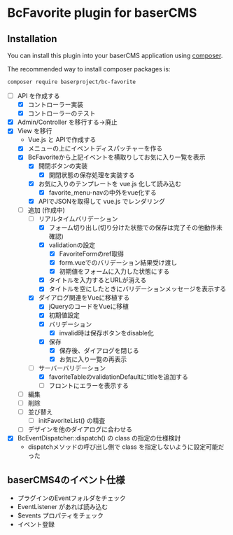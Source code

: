 # BcFavorite plugin for baserCMS

## Installation

You can install this plugin into your baserCMS application using [composer](https://getcomposer.org).

The recommended way to install composer packages is:

```
composer require baserproject/bc-favorite
```

- [ ] API を作成する
  - [x] コントローラー実装
  - [x] コントローラーのテスト
- [x] Admin/Controller を移行する→廃止
- [x] View を移行
  - Vue.js と APIで作成する
  - [x] メニューの上にイベントディスパッチャーを作る
  - [x] BcFavoriteから上記イベントを横取りしてお気に入り一覧を表示
    - [x] 開閉ボタンの実装
      - [x] 開閉状態の保存処理を実装する
    - [x] お気に入りのテンプレートを vue.js 化して読み込む
      - [x] favorite_menu-navの中外をvue化する
    - [x] APIでJSONを取得して vue.js でレンダリング
  - [ ] 追加 (作成中)
    - [ ] リアルタイムバリデーション
      - [x] フォーム切り出し(切り分けた状態での保存は完了その他動作未確認)
      - [x] validationの設定
        - [x] FavoriteFormのref取得
        - [x] form.vueでのバリデーション結果受け渡し
        - [x] 初期値をフォームに入力した状態にする
      - [x] タイトルを入力するとURLが消える
      - [x] タイトルを空にしたときにバリデーションメッセージを表示する
    - [x] ダイアログ関連をVueに移植する
      - [x] jQueryのコードをVueに移植
      - [x] 初期値設定
      - [x] バリデーション
        - [x] invalid時は保存ボタンをdisable化
      - [x] 保存
        - [x] 保存後、ダイアログを閉じる
        - [x] お気に入り一覧の再表示
    - [ ] サーバーバリデーション
      - [x] favoriteTableのvalidationDefaultにtitleを追加する
      - [ ] フロントにエラーを表示する
  - [ ] 編集
  - [ ] 削除
  - [ ] 並び替え
    - [ ] initFavoriteList() の精査
  - [ ] デザインを他のダイアログに合わせる
- [x] BcEventDispatcher::dispatch() の class の指定の仕様検討
  - dispatchメソッドの呼び出し側で class を指定しないように設定可能だった

## baserCMS4のイベント仕様

- プラグインのEventフォルダをチェック
- EventListener があれば読み込む
- $events プロパティをチェック
- イベント登録



